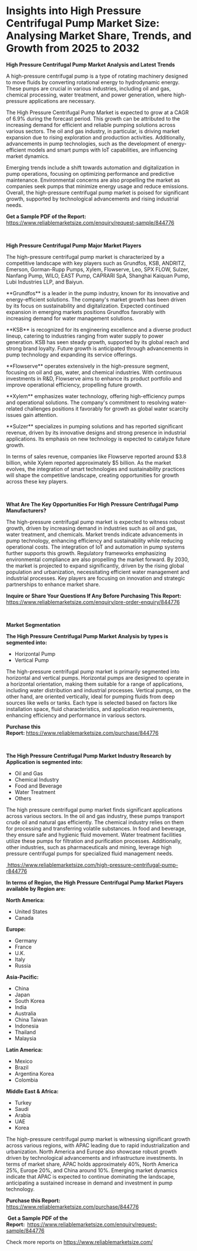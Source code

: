 <p><h1>Insights into High Pressure Centrifugal Pump Market Size: Analysing Market Share, Trends, and Growth from 2025 to 2032</h1></p><p><strong>High Pressure Centrifugal Pump Market Analysis and Latest Trends</strong></p>
<p><p>A high-pressure centrifugal pump is a type of rotating machinery designed to move fluids by converting rotational energy to hydrodynamic energy. These pumps are crucial in various industries, including oil and gas, chemical processing, water treatment, and power generation, where high-pressure applications are necessary.</p><p>The High Pressure Centrifugal Pump Market is expected to grow at a CAGR of 6.9% during the forecast period. This growth can be attributed to the increasing demand for efficient and reliable pumping solutions across various sectors. The oil and gas industry, in particular, is driving market expansion due to rising exploration and production activities. Additionally, advancements in pump technologies, such as the development of energy-efficient models and smart pumps with IoT capabilities, are influencing market dynamics.</p><p>Emerging trends include a shift towards automation and digitalization in pump operations, focusing on optimizing performance and predictive maintenance. Environmental concerns are also propelling the market as companies seek pumps that minimize energy usage and reduce emissions. Overall, the high-pressure centrifugal pump market is poised for significant growth, supported by technological advancements and rising industrial needs.</p></p>
<p><strong>Get a Sample PDF of the Report:&nbsp;</strong> <a href="https://www.reliablemarketsize.com/enquiry/request-sample/844776?utm_campaign=2759&utm_medium=2&utm_source=Github&utm_content=ia&utm_term=08042025&utm_id=high-pressure-centrifugal-pump">https://www.reliablemarketsize.com/enquiry/request-sample/844776</a></p>
<p>&nbsp;</p>
<p><strong>High Pressure Centrifugal Pump Major Market Players</strong></p>
<p><p>The high-pressure centrifugal pump market is characterized by a competitive landscape with key players such as Grundfos, KSB, ANDRITZ, Emerson, Gorman-Rupp Pumps, Xylem, Flowserve, Leo, SPX FLOW, Sulzer, Nanfang Pump, WILO, EAST Pump, CAPRARI SpA, Shanghai Kaiquan Pump, Lubi Industries LLP, and Baiyun.</p><p>**Grundfos** is a leader in the pump industry, known for its innovative and energy-efficient solutions. The company's market growth has been driven by its focus on sustainability and digitalization. Expected continued expansion in emerging markets positions Grundfos favorably with increasing demand for water management solutions.</p><p>**KSB** is recognized for its engineering excellence and a diverse product lineup, catering to industries ranging from water supply to power generation. KSB has seen steady growth, supported by its global reach and strong brand loyalty. Future growth is anticipated through advancements in pump technology and expanding its service offerings.</p><p>**Flowserve** operates extensively in the high-pressure segment, focusing on oil and gas, water, and chemical industries. With continuous investments in R&D, Flowserve aims to enhance its product portfolio and improve operational efficiency, propelling future growth.</p><p>**Xylem** emphasizes water technology, offering high-efficiency pumps and operational solutions. The company's commitment to resolving water-related challenges positions it favorably for growth as global water scarcity issues gain attention.</p><p>**Sulzer** specializes in pumping solutions and has reported significant revenue, driven by its innovative designs and strong presence in industrial applications. Its emphasis on new technology is expected to catalyze future growth.</p><p>In terms of sales revenue, companies like Flowserve reported around $3.8 billion, while Xylem reported approximately $5 billion. As the market evolves, the integration of smart technologies and sustainability practices will shape the competitive landscape, creating opportunities for growth across these key players.</p></p>
<p>&nbsp;</p>
<p><strong>What Are The Key Opportunities For High Pressure Centrifugal Pump Manufacturers?</strong></p>
<p><p>The high-pressure centrifugal pump market is expected to witness robust growth, driven by increasing demand in industries such as oil and gas, water treatment, and chemicals. Market trends indicate advancements in pump technology, enhancing efficiency and sustainability while reducing operational costs. The integration of IoT and automation in pump systems further supports this growth. Regulatory frameworks emphasizing environmental compliance are also propelling the market forward. By 2030, the market is projected to expand significantly, driven by the rising global population and urbanization, necessitating efficient water management and industrial processes. Key players are focusing on innovation and strategic partnerships to enhance market share.</p></p>
<p><strong>Inquire or Share Your Questions If Any Before Purchasing This Report:</strong> <a href="https://www.reliablemarketsize.com/enquiry/pre-order-enquiry/844776?utm_campaign=2759&utm_medium=2&utm_source=Github&utm_content=ia&utm_term=08042025&utm_id=high-pressure-centrifugal-pump">https://www.reliablemarketsize.com/enquiry/pre-order-enquiry/844776</a></p>
<p>&nbsp;</p>
<p><strong>Market Segmentation</strong></p>
<p><strong>The High Pressure Centrifugal Pump Market Analysis by types is segmented into:</strong></p>
<p><ul><li>Horizontal Pump</li><li>Vertical Pump</li></ul></p>
<p><p>The high-pressure centrifugal pump market is primarily segmented into horizontal and vertical pumps. Horizontal pumps are designed to operate in a horizontal orientation, making them suitable for a range of applications, including water distribution and industrial processes. Vertical pumps, on the other hand, are oriented vertically, ideal for pumping fluids from deep sources like wells or tanks. Each type is selected based on factors like installation space, fluid characteristics, and application requirements, enhancing efficiency and performance in various sectors.</p></p>
<p><strong>Purchase this Report:&nbsp;</strong><a href="https://www.reliablemarketsize.com/purchase/844776?utm_campaign=2759&utm_medium=2&utm_source=Github&utm_content=ia&utm_term=08042025&utm_id=high-pressure-centrifugal-pump">https://www.reliablemarketsize.com/purchase/844776</a></p>
<p>&nbsp;</p>
<p><strong>The High Pressure Centrifugal Pump Market Industry Research by Application is segmented into:</strong></p>
<p><ul><li>Oil and Gas</li><li>Chemical Industry</li><li>Food and Beverage</li><li>Water Treatment</li><li>Others</li></ul></p>
<p><p>The high pressure centrifugal pump market finds significant applications across various sectors. In the oil and gas industry, these pumps transport crude oil and natural gas efficiently. The chemical industry relies on them for processing and transferring volatile substances. In food and beverage, they ensure safe and hygienic fluid movement. Water treatment facilities utilize these pumps for filtration and purification processes. Additionally, other industries, such as pharmaceuticals and mining, leverage high pressure centrifugal pumps for specialized fluid management needs.</p></p>
<p><a href="https://www.reliablemarketsize.com/high-pressure-centrifugal-pump-r844776?utm_campaign=2759&utm_medium=2&utm_source=Github&utm_content=ia&utm_term=08042025&utm_id=high-pressure-centrifugal-pump">&nbsp;https://www.reliablemarketsize.com/high-pressure-centrifugal-pump-r844776</a></p>
<p><strong>In terms of Region, the High Pressure Centrifugal Pump Market Players available by Region are:</strong></p>
<p>
    <p> <strong> North America: </strong>
        <ul>
            <li>United States</li>
            <li>Canada</li>
        </ul>
        </p> 
    <p> <strong> Europe: </strong>
        <ul>
            <li>Germany</li>
            <li>France</li>
            <li>U.K.</li>
            <li>Italy</li>
            <li>Russia</li>
        </ul>
        </p> 
    <p> <strong> Asia-Pacific: </strong>
        <ul>
            <li>China</li>
            <li>Japan</li>
            <li>South Korea</li>
            <li>India</li>
            <li>Australia</li>
            <li>China Taiwan</li>
            <li>Indonesia</li>
            <li>Thailand</li>
            <li>Malaysia</li>
        </ul>
        </p> 
    <p> <strong> Latin America: </strong>
        <ul>
            <li>Mexico</li>
            <li>Brazil</li>
            <li>Argentina Korea</li>
            <li>Colombia</li>
        </ul>
        </p> 
    <p> <strong> Middle East & Africa: </strong>
        <ul>
            <li>Turkey</li>
            <li>Saudi</li>
            <li>Arabia</li>
            <li>UAE</li>
            <li>Korea</li>
        </ul>
    </p>
    </p>
<p><p>The high-pressure centrifugal pump market is witnessing significant growth across various regions, with APAC leading due to rapid industrialization and urbanization. North America and Europe also showcase robust growth driven by technological advancements and infrastructure investments. In terms of market share, APAC holds approximately 40%, North America 25%, Europe 20%, and China around 10%. Emerging market dynamics indicate that APAC is expected to continue dominating the landscape, anticipating a sustained increase in demand and investment in pump technology.</p></p>
<p><strong>Purchase this Report: </strong><a href="https://www.reliablemarketsize.com/purchase/844776?utm_campaign=2759&utm_medium=2&utm_source=Github&utm_content=ia&utm_term=08042025&utm_id=high-pressure-centrifugal-pump">https://www.reliablemarketsize.com/purchase/844776</a></p>
<p>&nbsp;<strong>Get a Sample PDF of the Report:&nbsp;&nbsp;</strong><a href="https://www.reliablemarketsize.com/enquiry/request-sample/844776?utm_campaign=2759&utm_medium=2&utm_source=Github&utm_content=ia&utm_term=08042025&utm_id=high-pressure-centrifugal-pump">https://www.reliablemarketsize.com/enquiry/request-sample/844776</a></p>
<p><strong></strong></p>
<p>Check more reports on <a href="https://www.reliablemarketsize.com/?utm_campaign=2759&utm_medium=2&utm_source=Github&utm_content=ia&utm_term=08042025&utm_id=high-pressure-centrifugal-pump">https://www.reliablemarketsize.com/</a></p>